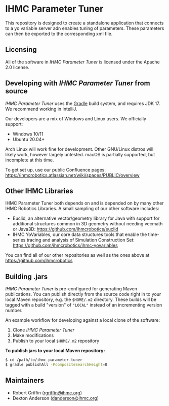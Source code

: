 # IHMC Parameter Tuner

This repository is designed to create a standalone application that connects to a yo variable server adn enables tuning of parameters. These parameters can then be exported to the corresponding xml file.

## Licensing

All of the software in *IHMC Parameter Tuner* is licensed under the Apache 2.0 license.

## Developing with *IHMC Parameter Tuner* from source

*IHMC Parameter Tuner* uses the [Gradle](https://gradle.org) build system, and requires JDK 17. 
We recommend working in IntelliJ.

Our developers are a mix of Windows and Linux users. We officially support:
- Windows 10/11
- Ubuntu 20.04+

Arch Linux will work fine for development.
Other GNU/Linux distros will likely work, however largely untested.
macOS is partially supported, but incomplete at this time.

To get set up, use our public Confluence pages:
https://ihmcrobotics.atlassian.net/wiki/spaces/PUBLIC/overview

## Other IHMC Libraries
IHMC Parameter Tuner both depends on and is depended on by many other IHMC Robotics Libraries. 
A small sampling of our other software includes:

- Euclid, an alternative vector/geometry library for Java with support for additional structures 
common in 3D geometry without needing vecmath or Java3D: https://github.com/ihmcrobotics/euclid
- IHMC YoVariables, our core data structures tools that enable the time-series tracing 
and analysis of Simulation Construction Set: https://github.com/ihmcrobotics/ihmc-yovariables

You can find all of our other repositories as well as the ones above at https://github.com/ihmcrobotics

## Building .jars
*IHMC Parameter Tuner* is pre-configured for generating Maven publications. 
You can publish directly from the source code right in to your local Maven
repository, e.g. the `$HOME/.m2` directory. These builds will be tagged with a 
build "version" of `"LOCAL"` instead of an incrementing version number.

An example workflow for developing against a local clone of the software:

1. Clone *IHMC Parameter Tuner*
2. Make modifications
3. Publish to your local `$HOME/.m2` repository

**To publish jars to your local Maven repository:**
```bash
$ cd /path/to/ihmc-parameter-tuner
$ gradle publishAll -PcompositeSearchHeight=0
```
## Maintainers

* Robert Griffin (rgriffin@ihmc.org)
* Dexton Anderson (danderson@ihmc.org)

